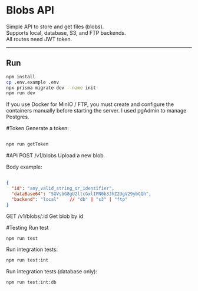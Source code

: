 # Blobs API

Simple API to store and get files (blobs).  
Supports local, database, S3, and FTP backends.  
All routes need JWT token.

---

## Run
```bash
npm install
cp .env.example .env
npx prisma migrate dev --name init
npm run dev
```
If you use Docker for MinIO / FTP, you must create and configure the containers manually before starting the server.
I used pgAdmin to manage Postgres.

#Token
Generate a token:

```bash

npm run getToken
```
#API
POST /v1/blobs
Upload a new blob.

Body example:

```json

{
  "id": "any_valid_string_or_identifier",
  "dataBase64": "SGVsbG8gU2ltcGxlIFN0b3JhZ2UgV29ybGQh",
  "backend": "local"    // "db" | "s3" | "ftp"
}
```
GET /v1/blobs/:id
Get blob by id


#Testing
Run test
```bash
npm run test
```

Run integration tests:
```bash
npm run test:int
```

Run integration tests (database only):
```bash
npm run test:int:db
```
